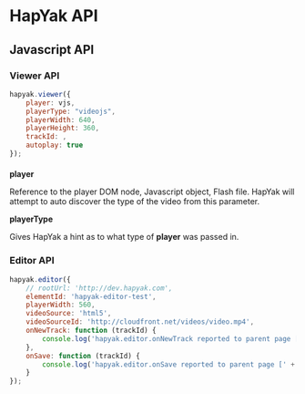 # HapYak API

## Javascript API

### Viewer API
```javascript
hapyak.viewer({
    player: vjs,
    playerType: "videojs",
    playerWidth: 640,
    playerHeight: 360,
    trackId: ,
    autoplay: true
});
```
####

**player**

Reference to the player DOM node, Javascript object, Flash file. 
HapYak will attempt to auto discover the type of the video from this parameter.

**playerType**

Gives HapYak a hint as to what type of **player** was passed in.

### Editor API

```javascript
hapyak.editor({
    // rootUrl: 'http://dev.hapyak.com',
	elementId: 'hapyak-editor-test',
	playerWidth: 560,
	videoSource: 'html5',
	videoSourceId: 'http://cloudfront.net/videos/video.mp4',
	onNewTrack: function (trackId) {
		console.log('hapyak.editor.onNewTrack reported to parent page [' + trackId + ']');
	},
	onSave: function (trackId) {
		console.log('hapyak.editor.onSave reported to parent page [' + trackId + ']');
	}
});
```
